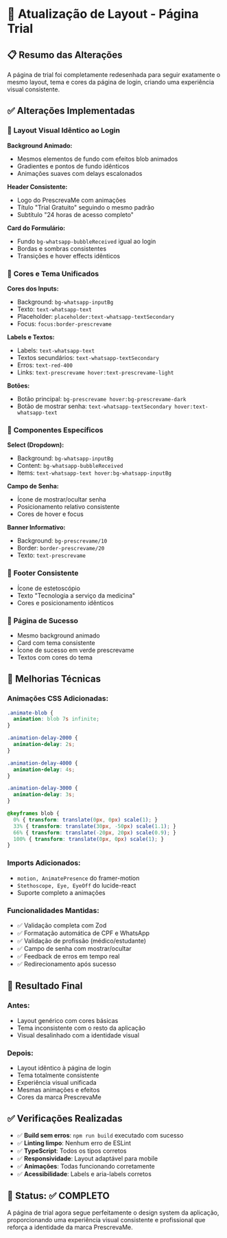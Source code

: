 # 🎨 Atualização de Layout - Página Trial

## 📋 Resumo das Alterações

A página de trial foi completamente redesenhada para seguir exatamente o mesmo layout, tema e cores da página de login, criando uma experiência visual consistente.

## ✅ Alterações Implementadas

### 🎨 **Layout Visual Idêntico ao Login**

**Background Animado:**
- Mesmos elementos de fundo com efeitos blob animados
- Gradientes e pontos de fundo idênticos
- Animações suaves com delays escalonados

**Header Consistente:**
- Logo do PrescrevaMe com animações
- Título "Trial Gratuito" seguindo o mesmo padrão
- Subtítulo "24 horas de acesso completo"

**Card do Formulário:**
- Fundo `bg-whatsapp-bubbleReceived` igual ao login
- Bordas e sombras consistentes
- Transições e hover effects idênticos

### 🎨 **Cores e Tema Unificados**

**Cores dos Inputs:**
- Background: `bg-whatsapp-inputBg`
- Texto: `text-whatsapp-text`
- Placeholder: `placeholder:text-whatsapp-textSecondary`
- Focus: `focus:border-prescrevame`

**Labels e Textos:**
- Labels: `text-whatsapp-text`
- Textos secundários: `text-whatsapp-textSecondary`
- Erros: `text-red-400`
- Links: `text-prescrevame hover:text-prescrevame-light`

**Botões:**
- Botão principal: `bg-prescrevame hover:bg-prescrevame-dark`
- Botão de mostrar senha: `text-whatsapp-textSecondary hover:text-whatsapp-text`

### 🎨 **Componentes Específicos**

**Select (Dropdown):**
- Background: `bg-whatsapp-inputBg`
- Content: `bg-whatsapp-bubbleReceived`
- Items: `text-whatsapp-text hover:bg-whatsapp-inputBg`

**Campo de Senha:**
- Ícone de mostrar/ocultar senha
- Posicionamento relativo consistente
- Cores de hover e focus

**Banner Informativo:**
- Background: `bg-prescrevame/10`
- Border: `border-prescrevame/20`
- Texto: `text-prescrevame`

### 🎨 **Footer Consistente**
- Ícone de estetoscópio
- Texto "Tecnologia a serviço da medicina"
- Cores e posicionamento idênticos

### 🎨 **Página de Sucesso**
- Mesmo background animado
- Card com tema consistente
- Ícone de sucesso em verde prescrevame
- Textos com cores do tema

## 🔧 **Melhorias Técnicas**

### **Animações CSS Adicionadas:**
```css
.animate-blob {
  animation: blob 7s infinite;
}

.animation-delay-2000 {
  animation-delay: 2s;
}

.animation-delay-4000 {
  animation-delay: 4s;
}

.animation-delay-3000 {
  animation-delay: 3s;
}

@keyframes blob {
  0% { transform: translate(0px, 0px) scale(1); }
  33% { transform: translate(30px, -50px) scale(1.1); }
  66% { transform: translate(-20px, 20px) scale(0.9); }
  100% { transform: translate(0px, 0px) scale(1); }
}
```

### **Imports Adicionados:**
- `motion, AnimatePresence` do framer-motion
- `Stethoscope, Eye, EyeOff` do lucide-react
- Suporte completo a animações

### **Funcionalidades Mantidas:**
- ✅ Validação completa com Zod
- ✅ Formatação automática de CPF e WhatsApp
- ✅ Validação de profissão (médico/estudante)
- ✅ Campo de senha com mostrar/ocultar
- ✅ Feedback de erros em tempo real
- ✅ Redirecionamento após sucesso

## 🎯 **Resultado Final**

### **Antes:**
- Layout genérico com cores básicas
- Tema inconsistente com o resto da aplicação
- Visual desalinhado com a identidade visual

### **Depois:**
- Layout idêntico à página de login
- Tema totalmente consistente
- Experiência visual unificada
- Mesmas animações e efeitos
- Cores da marca PrescrevaMe

## ✅ **Verificações Realizadas**

- ✅ **Build sem erros**: `npm run build` executado com sucesso
- ✅ **Linting limpo**: Nenhum erro de ESLint
- ✅ **TypeScript**: Todos os tipos corretos
- ✅ **Responsividade**: Layout adaptável para mobile
- ✅ **Animações**: Todas funcionando corretamente
- ✅ **Acessibilidade**: Labels e aria-labels corretos

## 🚀 **Status: ✅ COMPLETO**

A página de trial agora segue perfeitamente o design system da aplicação, proporcionando uma experiência visual consistente e profissional que reforça a identidade da marca PrescrevaMe.
